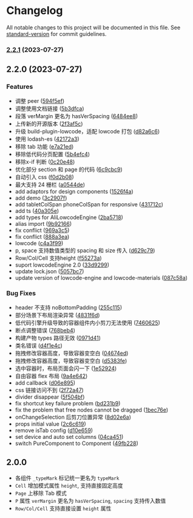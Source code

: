 # Changelog

All notable changes to this project will be documented in this file. See [standard-version](https://github.com/conventional-changelog/standard-version) for commit guidelines.

### [2.2.1](https://github.com/alibaba-fusion/layout/compare/v2.2.0...v2.2.1) (2023-07-27)

## 2.2.0 (2023-07-27)


### Features

* 调整 peer ([594f5ef](https://github.com/alibaba-fusion/layout/commit/594f5ef1cb7ccc462f29098ffeb6427052fe8a8f))
* 调整使用文档链接 ([5b3dfca](https://github.com/alibaba-fusion/layout/commit/5b3dfcacbac7cdd1e4d038a336a60f6b650b0093))
* 段落 verMargin 更名为 hasVerSpacing ([6484ee8](https://github.com/alibaba-fusion/layout/commit/6484ee82026ce31f4459ea2542b4b130da79c5f0))
* 上传新的开源版本 ([2f3af5c](https://github.com/alibaba-fusion/layout/commit/2f3af5cd6e5cd6b13a3ed3b6abfe224459a3a294))
* 升级 build-plugin-lowcode，适配 lowcode 打包 ([d82a6c6](https://github.com/alibaba-fusion/layout/commit/d82a6c663a8e0dd7d7f64417243e9eca8f7d86f7))
* 使用 lodash-es ([42172a3](https://github.com/alibaba-fusion/layout/commit/42172a35cf93de4c8e42338ad1a379d5cbd48dbd))
* 移除 tab 功能 ([e7a21ed](https://github.com/alibaba-fusion/layout/commit/e7a21ed3818adcad9dc9b4b7b26e3ddd17b3813f))
* 移除低代码分页配置 ([5b4efc4](https://github.com/alibaba-fusion/layout/commit/5b4efc4395278593820f940786d5b4a9e43a52d1))
* 移除x-if 判断 ([0c20e48](https://github.com/alibaba-fusion/layout/commit/0c20e48a2806c30ccc21fb3fe736636113ad85fa))
* 优化部分 section 和 page 的代码 ([6c9cbc9](https://github.com/alibaba-fusion/layout/commit/6c9cbc98d218a7ef1881e9d33df651bba7017db9))
* 自动引入 css ([f0d2b08](https://github.com/alibaba-fusion/layout/commit/f0d2b08997ca68127dcdd80ff4c553dcae09ebf9))
* 最大支持 24 栅栏 ([a0544de](https://github.com/alibaba-fusion/layout/commit/a0544de80c82442e526d97f5d6bf72d01366b75f))
* add adaptors for design components ([1526f4a](https://github.com/alibaba-fusion/layout/commit/1526f4a9ccb596eaf73ca1f356587bb426d50904))
* add demo ([3c2907f](https://github.com/alibaba-fusion/layout/commit/3c2907f34fb689fcb03240c7f75c7bd04b50ecc0))
* add tabletColSpan phoneColSpan for responsive ([431712c](https://github.com/alibaba-fusion/layout/commit/431712c9af349f17b5fd12f9bda703fccc7831cf))
* add ts ([40a305e](https://github.com/alibaba-fusion/layout/commit/40a305e321645f12a80be06833a68843b8279f92))
* add types for AliLowcodeEngine ([2ba5718](https://github.com/alibaba-fusion/layout/commit/2ba57186a916e43b2e1135713889f5ea23b18f26))
* alias import ([9b92166](https://github.com/alibaba-fusion/layout/commit/9b921665c80ddddefe1d1736392586ac278004a4))
* fix conflict ([969a3c5](https://github.com/alibaba-fusion/layout/commit/969a3c5723edec0bc33c4283b5710dfea811f1f2))
* fix conflict ([888a3ea](https://github.com/alibaba-fusion/layout/commit/888a3ea9d98d9d95aae1b487296df970b896d15b))
* lowcode ([c4a3f99](https://github.com/alibaba-fusion/layout/commit/c4a3f9959c66b3f5f10b15869769559c5a6ecc40))
* p, space 支持数值类型的 spacing 和 size 传入 ([d629c79](https://github.com/alibaba-fusion/layout/commit/d629c79445f5cc3b3ef160d07595213c48cfe0ab))
* Row/Col/Cell 支持height ([f55273a](https://github.com/alibaba-fusion/layout/commit/f55273a9741263bdf3dd30c3f87e20065a97a394))
* suport lowcodeEngine 2.0 ([33d9299](https://github.com/alibaba-fusion/layout/commit/33d9299837928f65c303ebe155157213cfae3806))
* update lock.json ([5057bc7](https://github.com/alibaba-fusion/layout/commit/5057bc70e8dfe27132cb602b2c1aa0f43fcf19cc))
* update version of lowcode-engine and lowcode-materials ([087c58a](https://github.com/alibaba-fusion/layout/commit/087c58a510c5c61863ede54f8b55c08337940784))


### Bug Fixes

*  header 不支持 noBottomPadding ([255c115](https://github.com/alibaba-fusion/layout/commit/255c1154b6d4eda957106828c7c9d1749ca832e8))
* 部分场景下布局渲染异常 ([4831f6d](https://github.com/alibaba-fusion/layout/commit/4831f6d4d3e776a87a63b6df203cd081e3f71264))
* 低代码引擎升级导致的容器组件内小剪刀无法使用 ([7460625](https://github.com/alibaba-fusion/layout/commit/7460625bab4d45f7113f8e9c6d082542c2f51196))
* 断点调整错误 ([768beb4](https://github.com/alibaba-fusion/layout/commit/768beb48c302388a02dea3cd527214e98a6e3ac8))
* 构建产物 types 路径无效 ([0971d41](https://github.com/alibaba-fusion/layout/commit/0971d41599df8290ba321db6cfa011bd9fe5ccc9))
* 类名错误 ([d4f1e4c](https://github.com/alibaba-fusion/layout/commit/d4f1e4c4977657c4e7c459f5902fa403687ed613))
* 拖拽修改容器高度，导致容器变空白 ([04674ed](https://github.com/alibaba-fusion/layout/commit/04674ed43cb0692e390dfdd3418d6bf77f116c46))
* 拖拽修改容器高度，导致容器变空白 ([d5383fe](https://github.com/alibaba-fusion/layout/commit/d5383fe65a9b53c85b34b176267b8b54b254c3b8))
* 选中容器时，布局页面会闪一下 ([1e52924](https://github.com/alibaba-fusion/layout/commit/1e52924f58a7bc1dcdb98de4299dce265b574bbe))
* 自由容器 flex 布局 ([9a4e642](https://github.com/alibaba-fusion/layout/commit/9a4e642da44e1f2d1ddf53fccae846c7619edf44))
* add callback ([d06e895](https://github.com/alibaba-fusion/layout/commit/d06e895e989c569b20c11f769f6a74c060a2dde1))
* css 链接访问不到 ([2f72a47](https://github.com/alibaba-fusion/layout/commit/2f72a47f840529841dd18f09587b714c56d6907d))
* divider disappear ([5f504bf](https://github.com/alibaba-fusion/layout/commit/5f504bf7a9ee7b3763769ca6b15f8b515f38a360))
* fix shortcut key failure problem ([bd231b9](https://github.com/alibaba-fusion/layout/commit/bd231b9ead32a88f1f4932660c08fe1b36b6de17))
* fix the problem that free nodes cannot be dragged ([1bec76e](https://github.com/alibaba-fusion/layout/commit/1bec76e137996a197fdab9aa4ab90d7f020eb80d))
* onChangeSelection 后剪刀位置异常 ([8d02e6a](https://github.com/alibaba-fusion/layout/commit/8d02e6a990c485bbe8fd8e13c3ca3cc18ce3271c))
* props initial value ([2c6c619](https://github.com/alibaba-fusion/layout/commit/2c6c6190dbd8d48386e1f1cff2bc133f60a39846))
* remove isTab config ([d10e659](https://github.com/alibaba-fusion/layout/commit/d10e659bb6022d381e75e21f8c76363853ff0183))
* set device and auto set columns ([04ca451](https://github.com/alibaba-fusion/layout/commit/04ca45160adb6e86402d0629c959987ef4c6289a))
* switch PureComponent to Component ([49fb228](https://github.com/alibaba-fusion/layout/commit/49fb22885615053e966bbd4aec9d8a8b1414abec))

## 2.0.0

- 各组件 `_typeMark` 标记统一更名为 `typeMark`
- `Cell` 增加模式属性 `height`, 支持直接固定高度
- `Page` 上移除 Tab 模式
- `P` 属性 `verMargin` 更名为 `hasVerSpacing`, `spacing` 支持传入数值
- `Row/Col/Cell` 支持直接设置 `height` 属性
